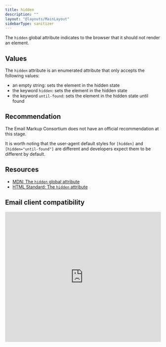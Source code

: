 ```yaml
---
title: hidden
description: ""
layout: "@layouts/MainLayout"
sidebarType: sanitizer
---
```


The `hidden` global attribute indicates to the browser that it should not render an element.

## Values

The `hidden` attribute is an enumerated attribute that only accepts the following values:

- an empty string: sets the element in the hidden state
- the keyword `hidden`: sets the element in the hidden state
- the keyword `until-found`: sets the element in the hidden state until found

## Recommendation

The Email Markup Consortium does not have an official recommendation at this stage.

It is worth noting that the user-agent default styles for `[hidden]` and `[hidden="until-found"]` are different and developers expect them to be different by default.

## Resources

- [MDN: The `hidden` global attribute](https://developer.mozilla.org/en-US/docs/Web/HTML/Global_attributes/hidden)
- [HTML Standard: The `hidden` attribute](https://html.spec.whatwg.org/multipage/interaction.html#the-hidden-attribute)

## Email client compatibility

<iframe title="Can I email… hidden attribute" src="https://embed.caniemail.com/html-hidden/" width="640" height="420" style="width:100%; max-width:40rem; height:26.25rem; border:none;" loading="lazy"></iframe>